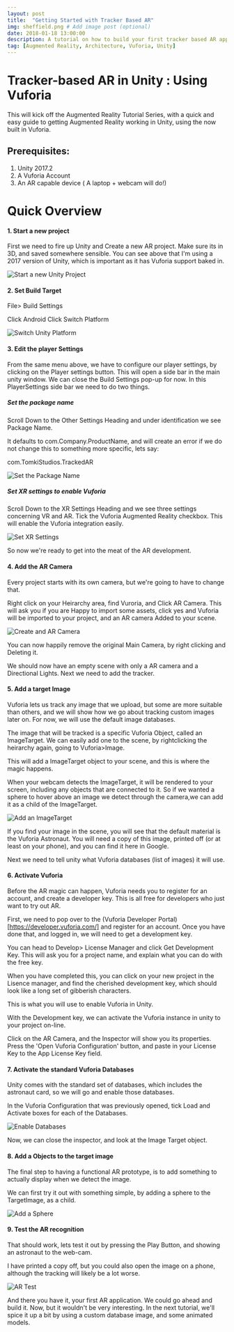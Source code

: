 ```yaml
---
layout: post
title:  "Getting Started with Tracker Based AR"
img: sheffield.png # Add image post (optional)
date: 2018-01-18 13:00:00
description: A tutorial on how to build your first tracker based AR app with Vuforia and Unity.
tag: [Augmented Reality, Architecture, Vuforia, Unity]
---
```



# Tracker-based AR in Unity : Using Vuforia 

This will kick off the Augmented Reality Tutorial Series, with a quick and easy guide to getting Augmented Reality working in Unity, using the now built in Vuforia.

## Prerequisites:

1. Unity 2017.2
2. A Vuforia Account
3. An AR capable device ( A laptop + webcam will do!)

# Quick Overview



#### 1. Start a new project

First we need to fire up Unity and Create a new AR project. Make sure its in 3D, and saved somewhere sensible. You can see above that I'm using a 2017 version of Unity, which is important as it has Vuforia support baked in.

<div class="img_row">
	<img style="max-height: 100%;max-width: 100%"  src="{{ site.baseurl }}/img/Blogs/Tracked_AR_Vuforia/Uniny_New_Project.PNG" alt="Start a new Unity Project" title="New Project"/>
</div>

#### 2. Set Build Target

File> Build Settings

Click Android
Click Switch Platform

<div class="img_row">
	<img style="max-height: 100%;max-width: 100%"  src="{{ site.baseurl }}/img/Blogs/Tracked_AR_Vuforia/Unity_Switch_Platform.PNG" alt="Switch Unity Platform" title="Switch Platform"/>
</div>

#### 3. Edit the player Settings

From the same menu above, we have to configure our player settings, by clicking on the Player settings button. This will open a side bar in the main unity window. We can close the Build Settings pop-up for now. In this PlayerSettings side bar we need to do two things.

##### Set the package name
Scroll Down to the Other Settings Heading and under identification we see Package Name.

It defaults to com.Company.ProductName, and will create an error if we do not change this to something more specific, lets say:

com.TomkiStudios.TrackedAR

<div class="img_row">
	<img style="max-height: 100%;max-width: 100%"  src="{{ site.baseurl }}/img/Blogs/Tracked_AR_Vuforia/Unity_Package_Name.PNG" alt="Set the Package Name" title="Package Name"/>
</div>


##### Set XR settings to enable Vuforia

Scroll Down to the XR Settings Heading and we see three settings concerning VR and AR. Tick the Vuforia Augmented Reality checkbox. This will enable the Vuforia integration easily.

<div class="img_row">
	<img style="max-height: 100%;max-width: 100%"  src="{{ site.baseurl }}/img/Blogs/Tracked_AR_Vuforia/Unity_XR_settings.PNG" alt="Set XR Settings" title="Set XR Settings"/>
</div>


So now we're ready to get into the meat of the AR development. 

#### 4. Add the AR Camera

Every project starts with its own camera, but we're going to have to change that. 

Right click on your Heirarchy area, find Vuroria, and Click AR Camera. This will ask you if you are Happy to import some assets, click yes and Vuforia will be imported to your project, and an AR camera Added to your scene.

<div class="img_row">
	<img style="max-height: 100%;max-width: 100%"  src="{{ site.baseurl }}/img/Blogs/Tracked_AR_Vuforia/Unity_AR_Camera.png" alt="Create and AR Camera" title="AR Camera"/>
</div>

You can now happily remove the original Main Camera, by right clicking and Deleting it.

We should now have an empty scene with only a AR camera and a Directional Lights. Next we need to add the tracker.

#### 5. Add a target Image

Vuforia lets us track any image that we upload, but some are more suitable than others, and we will show how we go about tracking custom images later on. For now, we will use the default image databases. 

The image that will be tracked is a specific Vuforia Object, called an ImageTarget. We can easily add one to the scene, by rightclicking the heirarchy again, going to Vuforia>Image.

This will add a ImageTarget object to your scene, and this is where the magic happens. 

When your webcam detects the ImageTarget, it will be rendered to your screen, including any objects that are connected to it. So if we wanted a sphere to hover above an image we detect through the camera,we can add it as a child of the ImageTarget.

<div class="img_row">
	<img style="max-height: 100%;max-width: 100%"  src="{{ site.baseurl }}/img/Blogs/Tracked_AR_Vuforia/Unity_ImageTarget.PNG" alt="Add an ImageTarget" title="TargetImage"/>
</div>

If you find your image in the scene, you will see that the default material is the Vuforia Astronaut. You will need a copy of this image, printed off (or at least on your phone), and you can find it here in Google.

Next we need to tell unity what Vuforia databases (list of images) it will use.

#### 6. Activate Vuforia

Before the AR magic can happen, Vuforia needs you to register for an account, and create a developer key. This is all free for developers who just want to try out AR.

First, we need to pop over to the (Vuforia Developer Portal)[https://developer.vuforia.com/] and register for an account. Once you have done that, and logged in, we will need to get a development key. 

You can head to Develop> License Manager and click Get Development Key. This will ask you for a project name, and explain what you can do with the free key.

When you have completed this, you can click on your new project in the Lisence manager, and find the cherished development key, which should look like a long set of gibberish characters. 

This is what you will use to enable Vuforia in Unity. 

With the Development key, we can activate the Vuforia instance in unity to your project on-line.

Click on the AR Camera, and the Inspector will show you its properties. Press the 'Open Vuforia Configuration' button, and paste in your License Key to the App License Key field.

#### 7. Activate the standard Vuforia Databases 

Unity comes with the standard set of databases, which includes the astronaut card, so we will go and enable those databases.

In the Vuforia Configuration that was previously opened, tick Load and Activate boxes for each of the Databases.

<div class="img_row">
	<img style="max-height: 100%;max-width: 100%"  src="{{ site.baseurl }}/img/Blogs/Tracked_AR_Vuforia/Unity_Load_Databases.PNG" alt="Enable Databases" title="Databases"/>
</div>

Now, we can close the inspector, and look at the Image Target object.

#### 8. Add a Objects to the target image

The final step to having a functional AR prototype, is to add something to actually display when we detect the image.

We can first try it out with something simple, by adding a sphere to the TargetImage, as a child.

<div class="img_row">
	<img style="max-height: 100%;max-width: 100%"  src="{{ site.baseurl }}/img/Blogs/Tracked_AR_Vuforia/Unity_Sphere.PNG" alt="Add a Sphere" title="AR Sphere"/>
</div>


#### 9. Test the AR recognition

That should work, lets test it out by pressing the Play Button, and showing an astronaut to the web-cam. 

I have printed a copy off, but you could also open the image on a phone, although the tracking will likely be a lot worse.

<div class="img_row">
	<img style="max-height: 100%;max-width: 100%"  src="{{ site.baseurl }}/img/Blogs/Tracked_AR_Vuforia/Unity_AR_Test.PNG" alt="AR Test" title="AR Test"/>
</div>

And there you have it, your first AR application. We could go ahead and build it. Now, but it wouldn't be very interesting. In the next tutorial, we'll spice it up a bit by using a custom database image, and some animated models. 
